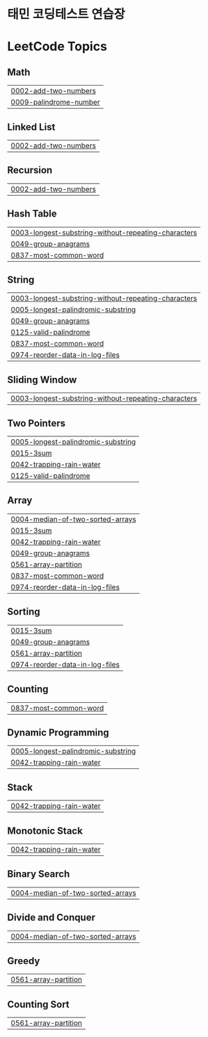 # 태민 코딩테스트 연습장


<!---LeetCode Topics Start-->
# LeetCode Topics
## Math
|  |
| ------- |
| [0002-add-two-numbers](https://github.com/taemin6536/algorithmT/tree/master/0002-add-two-numbers) |
| [0009-palindrome-number](https://github.com/taemin6536/algorithmT/tree/master/0009-palindrome-number) |
## Linked List
|  |
| ------- |
| [0002-add-two-numbers](https://github.com/taemin6536/algorithmT/tree/master/0002-add-two-numbers) |
## Recursion
|  |
| ------- |
| [0002-add-two-numbers](https://github.com/taemin6536/algorithmT/tree/master/0002-add-two-numbers) |
## Hash Table
|  |
| ------- |
| [0003-longest-substring-without-repeating-characters](https://github.com/taemin6536/algorithmT/tree/master/0003-longest-substring-without-repeating-characters) |
| [0049-group-anagrams](https://github.com/taemin6536/algorithmT/tree/master/0049-group-anagrams) |
| [0837-most-common-word](https://github.com/taemin6536/algorithmT/tree/master/0837-most-common-word) |
## String
|  |
| ------- |
| [0003-longest-substring-without-repeating-characters](https://github.com/taemin6536/algorithmT/tree/master/0003-longest-substring-without-repeating-characters) |
| [0005-longest-palindromic-substring](https://github.com/taemin6536/algorithmT/tree/master/0005-longest-palindromic-substring) |
| [0049-group-anagrams](https://github.com/taemin6536/algorithmT/tree/master/0049-group-anagrams) |
| [0125-valid-palindrome](https://github.com/taemin6536/algorithmT/tree/master/0125-valid-palindrome) |
| [0837-most-common-word](https://github.com/taemin6536/algorithmT/tree/master/0837-most-common-word) |
| [0974-reorder-data-in-log-files](https://github.com/taemin6536/algorithmT/tree/master/0974-reorder-data-in-log-files) |
## Sliding Window
|  |
| ------- |
| [0003-longest-substring-without-repeating-characters](https://github.com/taemin6536/algorithmT/tree/master/0003-longest-substring-without-repeating-characters) |
## Two Pointers
|  |
| ------- |
| [0005-longest-palindromic-substring](https://github.com/taemin6536/algorithmT/tree/master/0005-longest-palindromic-substring) |
| [0015-3sum](https://github.com/taemin6536/algorithmT/tree/master/0015-3sum) |
| [0042-trapping-rain-water](https://github.com/taemin6536/algorithmT/tree/master/0042-trapping-rain-water) |
| [0125-valid-palindrome](https://github.com/taemin6536/algorithmT/tree/master/0125-valid-palindrome) |
## Array
|  |
| ------- |
| [0004-median-of-two-sorted-arrays](https://github.com/taemin6536/algorithmT/tree/master/0004-median-of-two-sorted-arrays) |
| [0015-3sum](https://github.com/taemin6536/algorithmT/tree/master/0015-3sum) |
| [0042-trapping-rain-water](https://github.com/taemin6536/algorithmT/tree/master/0042-trapping-rain-water) |
| [0049-group-anagrams](https://github.com/taemin6536/algorithmT/tree/master/0049-group-anagrams) |
| [0561-array-partition](https://github.com/taemin6536/algorithmT/tree/master/0561-array-partition) |
| [0837-most-common-word](https://github.com/taemin6536/algorithmT/tree/master/0837-most-common-word) |
| [0974-reorder-data-in-log-files](https://github.com/taemin6536/algorithmT/tree/master/0974-reorder-data-in-log-files) |
## Sorting
|  |
| ------- |
| [0015-3sum](https://github.com/taemin6536/algorithmT/tree/master/0015-3sum) |
| [0049-group-anagrams](https://github.com/taemin6536/algorithmT/tree/master/0049-group-anagrams) |
| [0561-array-partition](https://github.com/taemin6536/algorithmT/tree/master/0561-array-partition) |
| [0974-reorder-data-in-log-files](https://github.com/taemin6536/algorithmT/tree/master/0974-reorder-data-in-log-files) |
## Counting
|  |
| ------- |
| [0837-most-common-word](https://github.com/taemin6536/algorithmT/tree/master/0837-most-common-word) |
## Dynamic Programming
|  |
| ------- |
| [0005-longest-palindromic-substring](https://github.com/taemin6536/algorithmT/tree/master/0005-longest-palindromic-substring) |
| [0042-trapping-rain-water](https://github.com/taemin6536/algorithmT/tree/master/0042-trapping-rain-water) |
## Stack
|  |
| ------- |
| [0042-trapping-rain-water](https://github.com/taemin6536/algorithmT/tree/master/0042-trapping-rain-water) |
## Monotonic Stack
|  |
| ------- |
| [0042-trapping-rain-water](https://github.com/taemin6536/algorithmT/tree/master/0042-trapping-rain-water) |
## Binary Search
|  |
| ------- |
| [0004-median-of-two-sorted-arrays](https://github.com/taemin6536/algorithmT/tree/master/0004-median-of-two-sorted-arrays) |
## Divide and Conquer
|  |
| ------- |
| [0004-median-of-two-sorted-arrays](https://github.com/taemin6536/algorithmT/tree/master/0004-median-of-two-sorted-arrays) |
## Greedy
|  |
| ------- |
| [0561-array-partition](https://github.com/taemin6536/algorithmT/tree/master/0561-array-partition) |
## Counting Sort
|  |
| ------- |
| [0561-array-partition](https://github.com/taemin6536/algorithmT/tree/master/0561-array-partition) |
<!---LeetCode Topics End-->
